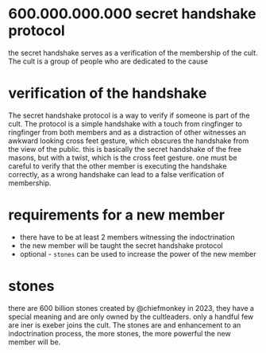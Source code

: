 # 600.000.000.000 secret handshake protocol
the secret handshake serves as a verification of the membership of the cult. The cult is a group of people who are dedicated to the cause

# verification of the handshake
The secret handshake protocol is a way to verify if someone is part of the cult. The protocol is a simple handshake with a touch from ringfinger to ringfinger from both members and as a distraction of other witnesses an awkward looking cross feet gesture, which obscures the handshake from the view of the public. this is basically the secret handshake of the free masons, but with a twist, which is the cross feet gesture.
one must be careful to verify that the other member is executing the handshake correctly, as a wrong handshake can lead to a false verification of membership.

# requirements for a new member
- there have to be at least 2 members witnessing the indoctrination
- the new member will be taught the secret handshake protocol
- optional - `stones` can be used to increase the power of the new member

# stones
there are 600 billion stones created by @chiefmonkey in 2023, they have a special meaning and are only owned by the cultleaders. only a handful few are iner is exeber joins the cult. The stones are and enhancement to an indoctrination process, the more stones, the more powerful the new member will be.

